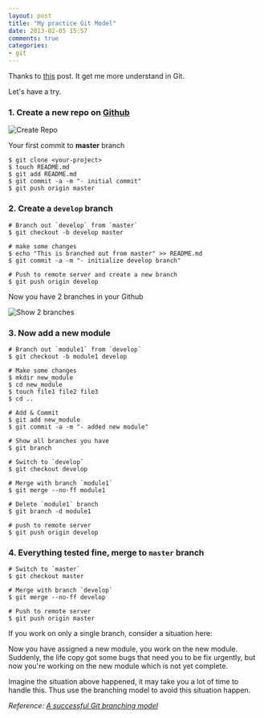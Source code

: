 ```yaml
---
layout: post
title: "My practice Git Model"
date: 2013-02-05 15:57
comments: true
categories: 
- git
---
```


Thanks to [this](http://nvie.com/posts/a-successful-git-branching-model/) post. It get me more understand in Git.

Let's have a try.

### 1. Create a new repo on [Github](https://github.com/)

![Create Repo](http://jslim89.github.com/images/posts/2013-02-05-my-practice-git-model/create-repo.png)

Your first commit to **master** branch

```
$ git clone <your-project>
$ touch README.md
$ git add README.md
$ git commit -a -m "- initial commit"
$ git push origin master
```

### 2. Create a `develop` branch

```
# Branch out `develop` from `master`
$ git checkout -b develop master

# make some changes
$ echo "This is branched out from master" >> README.md
$ git commit -a -m "- initialize develop branch"

# Push to remote server and create a new branch
$ git push origin develop
```

Now you have 2 branches in your Github

![Show 2 branches](http://jslim89.github.com/images/posts/2013-02-05-my-practice-git-model/2-branches-in-github.png)

### 3. Now add a new module

```
# Branch out `module1` from `develop`
$ git checkout -b module1 develop

# Make some changes
$ mkdir new_module
$ cd new_module
$ touch file1 file2 file3
$ cd ..

# Add & Commit
$ git add new_module
$ git commit -a -m "- added new module"

# Show all branches you have
$ git branch

# Switch to `develop`
$ git checkout develop

# Merge with branch `module1`
$ git merge --no-ff module1

# Delete `module1` branch
$ git branch -d module1

# push to remote server
$ git push origin develop
```

### 4. Everything tested fine, merge to `master` branch

```
# Switch to `master`
$ git checkout master

# Merge with branch `develop`
$ git merge --no-ff develop

# Push to remote server
$ git push origin master
```

If you work on only a single branch, consider a situation here:

Now you have assigned a new module, you work on the new module. Suddenly, the life copy got some bugs that need you to be fix urgently, but now you're working on the new module which is not yet complete.

Imagine the situation above happened, it may take you a lot of time to handle this. Thus use the branching model to avoid this situation happen.

_Reference: [A successful Git branching model](http://nvie.com/posts/a-successful-git-branching-model/)_

